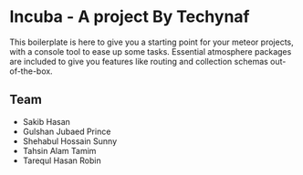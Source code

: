 # Incuba - A project By Techynaf

This boilerplate is here to give you a starting point for your meteor projects, with a console tool to ease up some tasks. Essential atmosphere packages are included to give you features like routing and collection schemas out-of-the-box.  

<!-- toc -->
## Team

* Sakib Hasan
* Gulshan Jubaed Prince
* Shehabul Hossain Sunny
* Tahsin Alam Tamim
* Tarequl Hasan Robin
<!-- toc stop -->
